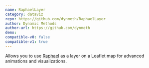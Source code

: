 ```yaml
---
name: RaphaelLayer
category: dataviz
repo: https://github.com/dynmeth/RaphaelLayer
author: Dynamic Methods
author-url: https://github.com/dynmeth
demo: 
compatible-v0: false
compatible-v1: true
---
```


Allows you to use <a href="http://raphaeljs.com/">Raphael</a> as a layer on a Leaflet map for advanced animations and visualizations.
